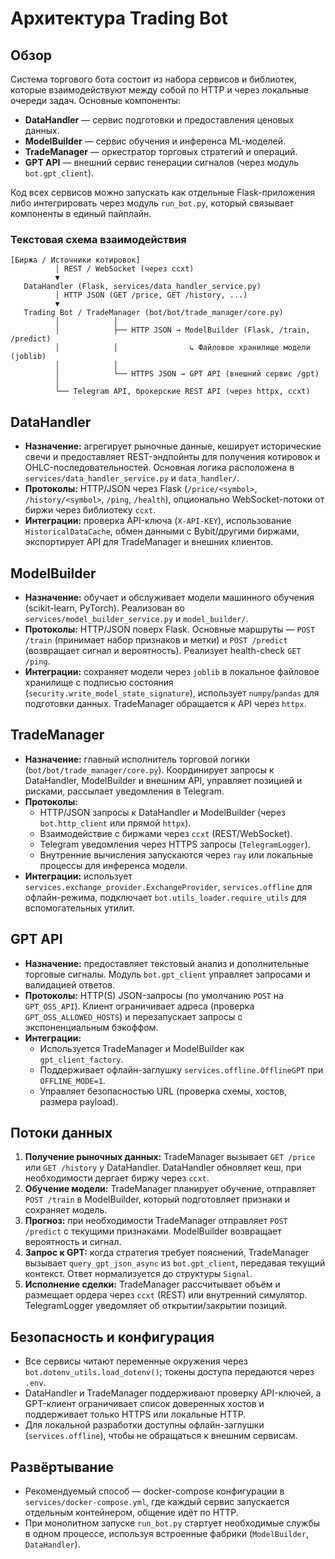 # Архитектура Trading Bot

## Обзор

Система торгового бота состоит из набора сервисов и библиотек, которые взаимодействуют между собой по HTTP и через локальные очереди задач. Основные компоненты:

- **DataHandler** — сервис подготовки и предоставления ценовых данных.
- **ModelBuilder** — сервис обучения и инференса ML-моделей.
- **TradeManager** — оркестратор торговых стратегий и операций.
- **GPT API** — внешний сервис генерации сигналов (через модуль `bot.gpt_client`).

Код всех сервисов можно запускать как отдельные Flask-приложения либо интегрировать через модуль `run_bot.py`, который связывает компоненты в единый пайплайн.

### Текстовая схема взаимодействия

```
[Биржа / Источники котировок]
          │ REST / WebSocket (через ccxt)
          ▼
   DataHandler (Flask, services/data_handler_service.py)
          │ HTTP JSON (GET /price, GET /history, ...)
          ▼
   Trading Bot / TradeManager (bot/bot/trade_manager/core.py)
          │            │
          │            ├── HTTP JSON → ModelBuilder (Flask, /train, /predict)
          │            │                ↳ Файловое хранилище модели (joblib)
          │            │
          │            └── HTTPS JSON → GPT API (внешний сервис /gpt)
          │
          └── Telegram API, брокерские REST API (через httpx, ccxt)
```

## DataHandler

- **Назначение:** агрегирует рыночные данные, кеширует исторические свечи и предоставляет REST-эндпойнты для получения котировок и OHLC-последовательностей. Основная логика расположена в `services/data_handler_service.py` и `data_handler/`.
- **Протоколы:** HTTP/JSON через Flask (`/price/<symbol>`, `/history/<symbol>`, `/ping`, `/health`), опционально WebSocket-потоки от биржи через библиотеку `ccxt`.
- **Интеграции:** проверка API-ключа (`X-API-KEY`), использование `HistoricalDataCache`, обмен данными с Bybit/другими биржами, экспортирует API для TradeManager и внешних клиентов.

## ModelBuilder

- **Назначение:** обучает и обслуживает модели машинного обучения (scikit-learn, PyTorch). Реализован во `services/model_builder_service.py` и `model_builder/`.
- **Протоколы:** HTTP/JSON поверх Flask. Основные маршруты — `POST /train` (принимает набор признаков и метки) и `POST /predict` (возвращает сигнал и вероятность). Реализует health-check `GET /ping`.
- **Интеграции:** сохраняет модели через `joblib` в локальное файловое хранилище с подписью состояния (`security.write_model_state_signature`), использует `numpy`/`pandas` для подготовки данных. TradeManager обращается к API через `httpx`.

## TradeManager

- **Назначение:** главный исполнитель торговой логики (`bot/bot/trade_manager/core.py`). Координирует запросы к DataHandler, ModelBuilder и внешним API, управляет позицией и рисками, рассылает уведомления в Telegram.
- **Протоколы:**
  - HTTP/JSON запросы к DataHandler и ModelBuilder (через `bot.http_client` или прямой `httpx`).
  - Взаимодействие с биржами через `ccxt` (REST/WebSocket).
  - Telegram уведомления через HTTPS запросы (`TelegramLogger`).
  - Внутренние вычисления запускаются через `ray` или локальные процессы для инференса модели.
- **Интеграции:** использует `services.exchange_provider.ExchangeProvider`, `services.offline` для офлайн-режима, подключает `bot.utils_loader.require_utils` для вспомогательных утилит.

## GPT API

- **Назначение:** предоставляет текстовый анализ и дополнительные торговые сигналы. Модуль `bot.gpt_client` управляет запросами и валидацией ответов.
- **Протоколы:** HTTP(S) JSON-запросы (по умолчанию `POST` на `GPT_OSS_API`). Клиент ограничивает адреса (проверка `GPT_OSS_ALLOWED_HOSTS`) и перезапускает запросы с экспоненциальным бэкоффом.
- **Интеграции:**
  - Используется TradeManager и ModelBuilder как `gpt_client_factory`.
  - Поддерживает офлайн-заглушку `services.offline.OfflineGPT` при `OFFLINE_MODE=1`.
  - Управляет безопасностью URL (проверка схемы, хостов, размера payload).

## Потоки данных

1. **Получение рыночных данных:** TradeManager вызывает `GET /price` или `GET /history` у DataHandler. DataHandler обновляет кеш, при необходимости дергает биржу через `ccxt`.
2. **Обучение модели:** TradeManager планирует обучение, отправляет `POST /train` в ModelBuilder, который подготовляет признаки и сохраняет модель.
3. **Прогноз:** при необходимости TradeManager отправляет `POST /predict` с текущими признаками. ModelBuilder возвращает вероятность и сигнал.
4. **Запрос к GPT:** когда стратегия требует пояснений, TradeManager вызывает `query_gpt_json_async` из `bot.gpt_client`, передавая текущий контекст. Ответ нормализуется до структуры `Signal`.
5. **Исполнение сделки:** TradeManager рассчитывает объём и размещает ордера через `ccxt` (REST) или внутренний симулятор. TelegramLogger уведомляет об открытии/закрытии позиций.

## Безопасность и конфигурация

- Все сервисы читают переменные окружения через `bot.dotenv_utils.load_dotenv()`; токены доступа передаются через `.env`.
- DataHandler и TradeManager поддерживают проверку API-ключей, а GPT-клиент ограничивает список доверенных хостов и поддерживает только HTTPS или локальные HTTP.
- Для локальной разработки доступны офлайн-заглушки (`services.offline`), чтобы не обращаться к внешним сервисам.

## Развёртывание

- Рекомендуемый способ — docker-compose конфигурации в `services/docker-compose.yml`, где каждый сервис запускается отдельным контейнером, общение идёт по HTTP.
- При монолитном запуске `run_bot.py` стартует необходимые службы в одном процессе, используя встроенные фабрики (`ModelBuilder`, `DataHandler`).

